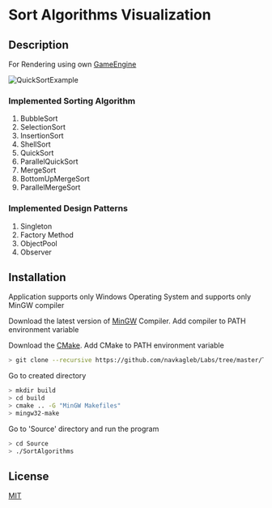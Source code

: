 # Sort Algorithms Visualization

## Description

For Rendering using own [GameEngine](https://github.com/NavkaGleb/Ziben)

![QuickSortExample](Resources/QuickSortExample.gif)

### Implemented Sorting Algorithm
1. BubbleSort
2. SelectionSort
3. InsertionSort
4. ShellSort
5. QuickSort
6. ParallelQuickSort
7. MergeSort
8. BottomUpMergeSort
9. ParallelMergeSort

### Implemented Design Patterns
1. Singleton
2. Factory Method
3. ObjectPool
4. Observer

## Installation

Application supports only Windows Operating System and supports only MinGW compiler

Download the latest version of [MinGW](https://winlibs.com/) Compiler.
Add compiler to PATH environment variable

Download the [CMake](https://cmake.org/download/). Add CMake to PATH environment variable

```bash
> git clone --recursive https://github.com/navkagleb/Labs/tree/master/Term4/OOP/Lab03
```

Go to created directory

```bash
> mkdir build
> cd build
> cmake .. -G "MinGW Makefiles"
> mingw32-make
```

Go to 'Source' directory and run the program

```bash
> cd Source
> ./SortAlgorithms
```

## License
[MIT](https://choosealicense.com/licenses/mit/)
